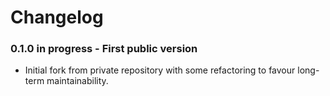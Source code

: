 # Changelog

### 0.1.0 in progress - First public version

 * Initial fork from private repository with some refactoring to favour long-term maintainability.
